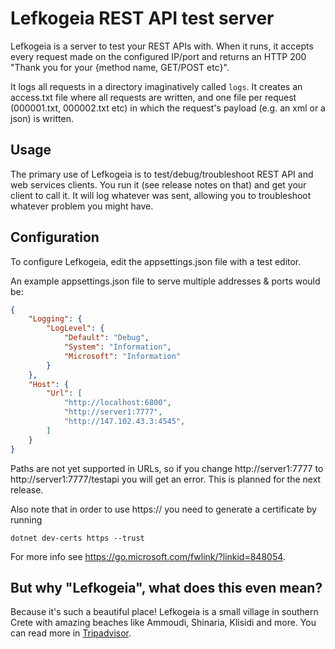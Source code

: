 # Lefkogeia REST API test server

Lefkogeia is a server to test your REST APIs with. When it runs, it accepts every request made on the configured IP/port and returns an HTTP 200 "Thank you for your {method name, GET/POST etc}".

It logs all requests in a directory imaginatively called ```logs```. It creates an access.txt file where all requests are written, and one file per request (000001.txt, 000002.txt etc) in which the request's payload (e.g. an xml or a json) is written.

## Usage

The primary use of Lefkogeia is to test/debug/troubleshoot REST API and web services clients. You run it (see release notes on that) and get your client to call it. It will log whatever was sent, allowing you to troubleshoot whatever problem you might have.

## Configuration

To configure Lefkogeia, edit the appsettings.json file with a test editor.

An example appsettings.json file to serve multiple addresses & ports would be:
```json
{
	"Logging": {
		"LogLevel": {
			"Default": "Debug",
			"System": "Information",
			"Microsoft": "Information"
		}
	},
	"Host": {
		"Url": [
			"http://localhost:6800",
			"http://server1:7777",
			"http://147.102.43.3:4545",
		]
	}
}
```

Paths are not yet supported in URLs, so if you change http://server1:7777 to http://server1:7777/testapi you will get an error. This is planned for the next release.

Also note that in order to use https:// you need to generate a certificate by running 
```Batchfile
dotnet dev-certs https --trust
```
For more info see https://go.microsoft.com/fwlink/?linkid=848054.

## But why "Lefkogeia", what does this even mean?

Because it's such a beautiful place! Lefkogeia is a small village in southern Crete with amazing beaches like Ammoudi, Shinaria, Klisidi and more. You can read more in [Tripadvisor](https://www.tripadvisor.com/Tourism-g1190439-Lefkogia_Rethymnon_Prefecture_Crete-Vacations.html).
